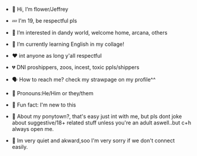 - 🎀 Hi, I’m flower/Jeffrey
- 💤 I'm 19, be respectful pls
- 🌼 I’m interested in dandy world, welcome home, arcana, others
- 🔎 I’m currently learning English in my collage!
- ❤️ int anyone as long y'all respectful
- 💔 DNI proshippers, zoos, incest, toxic ppls/shippers
- 🗣 How to reach me? check my strawpage on my profile^^
- 🫧 Pronouns:He/Him or they/them
- 🍓 Fun fact: I'm new to this

- 🎀 About my ponytown?, that's easy just int with me, but pls dont joke about suggestive/18+ related stuff unless you're an adult aswell..but c+h always open me.
- 🎀 Im very quiet and akward,soo I'm very sorry if we don't connect easily.
<!---
flowersan02/flowersan02 is a ✨ special ✨ repository because its `README.md` (this file) appears on your GitHub profile.
You can click the Preview link to take a look at your changes.
--->
